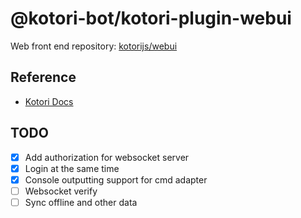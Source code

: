 # @kotori-bot/kotori-plugin-webui

Web front end repository: [kotorijs/webui](https://github.com/kotorijs/webui)

## Reference

- [Kotori Docs](https://kotori.js.org/)

## TODO

- [x] Add authorization for websocket server
- [x] Login at the same time
- [x] Console outputting support for cmd adapter
- [ ] Websocket verify
- [ ] Sync offline and other data
